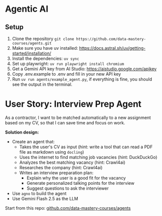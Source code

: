 # Agentic AI

## Setup

1. Clone the repository `git clone https://github.com/data-mastery-courses/agents.git`
2. Make sure you have uv installed: https://docs.astral.sh/uv/getting-started/installation/
3. Install the dependencies: `uv sync`
4. Set up playwright: `uv run playwright install chromium`
5. Get a Gemini API key from AI Studio: https://aistudio.google.com/apikey
6. Copy .env.example to .env and fill in your new API key
7. Run `uv run agents/example_agent.py`, if everything is fine, you should see the output in the terminal.

# User Story: Interview Prep Agent

As a contractor, I want to be matched automatically to a new assignment based on my CV, so that I can save time and focus on work.


**Solution design:**
* Create an agent that:
  * Takes the user's CV as input (hint: write a tool that can read a PDF file as markdown using `docling`)
  * Uses the internet to find matching job vacancies (hint: DuckDuckGo)
  * Analyzes the best matching vacancy (hint: Crawl4ai)
  * Researches the company (hint: Crawl4ai)
  * Writes an interview preparation plan:
    * Explain why the user is a good fit for the vacancy
    * Generate personalized talking points for the interview
    * Suggest questions to ask the interviewer
* Use `agno` to build the agent
* Use Gemini Flash 2.5 as the LLM

Start from this repo: [github.com/data-mastery-courses/agents](https://github.com/data-mastery-courses/agents)
